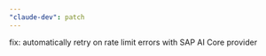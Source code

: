 ```yaml
---
"claude-dev": patch
---
```


fix: automatically retry on rate limit errors with SAP AI Core provider
